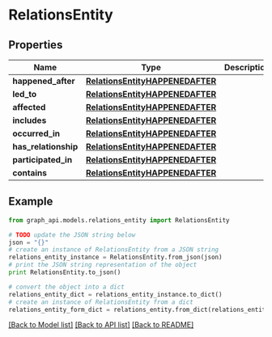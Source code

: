 # RelationsEntity


## Properties
Name | Type | Description | Notes
------------ | ------------- | ------------- | -------------
**happened_after** | [**RelationsEntityHAPPENEDAFTER**](RelationsEntityHAPPENEDAFTER.md) |  | 
**led_to** | [**RelationsEntityHAPPENEDAFTER**](RelationsEntityHAPPENEDAFTER.md) |  | 
**affected** | [**RelationsEntityHAPPENEDAFTER**](RelationsEntityHAPPENEDAFTER.md) |  | 
**includes** | [**RelationsEntityHAPPENEDAFTER**](RelationsEntityHAPPENEDAFTER.md) |  | 
**occurred_in** | [**RelationsEntityHAPPENEDAFTER**](RelationsEntityHAPPENEDAFTER.md) |  | 
**has_relationship** | [**RelationsEntityHAPPENEDAFTER**](RelationsEntityHAPPENEDAFTER.md) |  | 
**participated_in** | [**RelationsEntityHAPPENEDAFTER**](RelationsEntityHAPPENEDAFTER.md) |  | 
**contains** | [**RelationsEntityHAPPENEDAFTER**](RelationsEntityHAPPENEDAFTER.md) |  | 

## Example

```python
from graph_api.models.relations_entity import RelationsEntity

# TODO update the JSON string below
json = "{}"
# create an instance of RelationsEntity from a JSON string
relations_entity_instance = RelationsEntity.from_json(json)
# print the JSON string representation of the object
print RelationsEntity.to_json()

# convert the object into a dict
relations_entity_dict = relations_entity_instance.to_dict()
# create an instance of RelationsEntity from a dict
relations_entity_form_dict = relations_entity.from_dict(relations_entity_dict)
```
[[Back to Model list]](../README.md#documentation-for-models) [[Back to API list]](../README.md#documentation-for-api-endpoints) [[Back to README]](../README.md)


